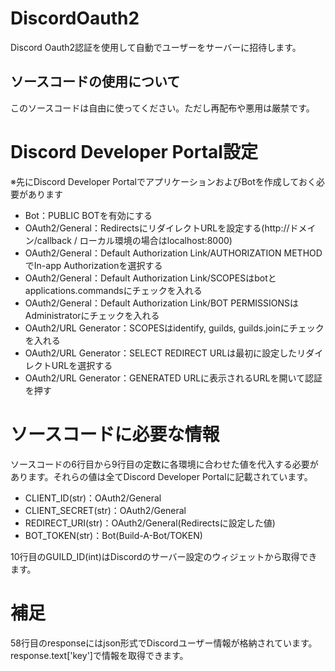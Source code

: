 # DiscordOauth2

Discord Oauth2認証を使用して自動でユーザーをサーバーに招待します。

## ソースコードの使用について

このソースコードは自由に使ってください。ただし再配布や悪用は厳禁です。

# Discord Developer Portal設定

※先にDiscord Developer PortalでアプリケーションおよびBotを作成しておく必要があります  

- Bot：PUBLIC BOTを有効にする
- OAuth2/General：RedirectsにリダイレクトURLを設定する(http://ドメイン/callback / ローカル環境の場合はlocalhost:8000)
- OAuth2/General：Default Authorization Link/AUTHORIZATION METHODでIn-app Authorizationを選択する
- OAuth2/General：Default Authorization Link/SCOPESはbotとapplications.commandsにチェックを入れる
- OAuth2/General：Default Authorization Link/BOT PERMISSIONSはAdministratorにチェックを入れる
- OAuth2/URL Generator：SCOPESはidentify, guilds, guilds.joinにチェックを入れる
- OAuth2/URL Generator：SELECT REDIRECT URLは最初に設定したリダイレクトURLを選択する
- OAuth2/URL Generator：GENERATED URLに表示されるURLを開いて認証を押す

# ソースコードに必要な情報

ソースコードの6行目から9行目の定数に各環境に合わせた値を代入する必要があります。それらの値は全てDiscord Developer Portalに記載されています。

- CLIENT_ID(str)：OAuth2/General
- CLIENT_SECRET(str)：OAuth2/General
- REDIRECT_URI(str)：OAuth2/General(Redirectsに設定した値)
- BOT_TOKEN(str)：Bot(Build-A-Bot/TOKEN)

10行目のGUILD_ID(int)はDiscordのサーバー設定のウィジェットから取得できます。

# 補足

58行目のresponseにはjson形式でDiscordユーザー情報が格納されています。response.text['key']で情報を取得できます。

